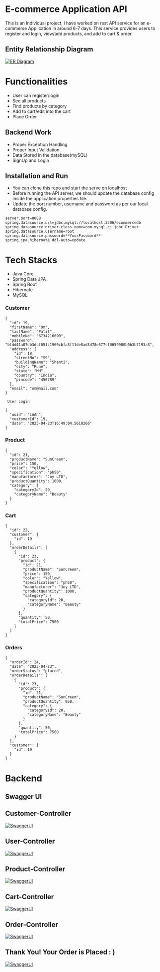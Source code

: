 # E-commerce Application API
This is an Individual project, I have worked on rest API service for an e-commerse Application in around 6-7 days. This service provides users to register and login, view/add products, and add to cart & order.

## Entity Relationship Diagram

[![ER Diagram](https://github.com/faterenuka/e-commerce-app/blob/main/Images/ER%20Diagram.png?raw=true)](https://github.com/faterenuka/e-commerce-app/blob/main/Images/ER%20Diagram.png?raw=true)


# Functionalities
-   User can register/login
-   See all products
-   Find products by category
-   Add to cart/edit into the cart
-   Place Order


## Backend Work
-  Proper Exception Handling
-  Proper Input Validation
-   Data Stored in the database(mySQL)
-   SignUp and Login

## Installation and Run
-  You can clone this repo and start the serve on localhost
-   Before running the API server, we should update the database config inside the application.properties file.
-   Update the port number, username and password as per our local database config.
```
server.port=8088
spring.datasource.url=jdbc:mysql://localhost:3306/ecommercedb
spring.datasource.driver-class-name=com.mysql.cj.jdbc.Driver
spring.datasource.username=root
spring.datasource.password=**YourPassword**
spring.jpa.hibernate.ddl-auto=update
```
# Tech Stacks

-   Java Core
-   Spring Data JPA
-   Spring Boot
-   Hibernate
-   MySQL

### Customer
```
{
  "id": 19,
  "firstName": "Om",
  "lastName": "Patil",
  "mobileNo": "6734216690",
  "password": "bfdd41a07db3dcf651c1960cbfa3f11de8ad3d78e577cf0659080b0b3b7193a3",
  "address": {
    "id": 18,
    "streetNo": "S9",
    "buildingName": "Shanti",
    "city": "Pune",
    "state": "MH",
    "country": "India",
    "pincode": "456789"
  },
  "email": "om@mail.com"
}

 User Login
 
{
  "uuid": "LAAn",
  "customerId": 19,
  "date": "2023-04-23T16:49:04.5610266"
}
```

### Product
```
{
  "id": 21,
  "productName": "SunCreem",
  "price": 150,
  "color": "Yellow",
  "specification": "ph50",
  "manufactorer": "Joy LTD",
  "productQuantity": 1000,
  "category": {
    "categoryId": 20,
    "categoryName": "Beauty"
  }
}
```
### Cart
```
{
  "id": 22,
  "customer": {
    "id": 19
  },
  "orderDetails": [
    {
      "id": 23,
      "product": {
        "id": 21,
        "productName": "SunCreem",
        "price": 150,
        "color": "Yellow",
        "specification": "ph50",
        "manufactorer": "Joy LTD",
        "productQuantity": 1000,
        "category": {
          "categoryId": 20,
          "categoryName": "Beauty"
        }
      },
      "quantity": 50,
      "totalPrice": 7500
    }
  ]
}
```
### Orders
```
{
  "orderId": 24,
  "date": "2023-04-23",
  "orderStatus": "placed",
  "orderDetails": [
    {
      "id": 23,
      "product": {
        "id": 21,
        "productName": "SunCreem",
        "productQuantity": 950,
        "category": {
          "categoryId": 20,
          "categoryName": "Beauty"
        }
      },
      "quantity": 50,
      "totalPrice": 7500
    }
  ],
  "customer": {
    "id": 19
  }
}
```

# Backend

## Swagger UI

## Customer-Controller
[![SwaggerUI](https://github.com/faterenuka/e-commerce-app/blob/main/Images/CustomerController.png?raw=true)](https://github.com/faterenuka/e-commerce-app/blob/main/Images/CustomerController.png?raw=true)

## User-Controller
[![SwaggerUI](https://github.com/faterenuka/e-commerce-app/blob/main/Images/UserLoginController.png?raw=true)](https://github.com/faterenuka/e-commerce-app/blob/main/Images/UserLoginController.png?raw=true)

## Product-Controller
[![SwaggerUI](https://github.com/faterenuka/e-commerce-app/blob/main/Images/ProductController.png?raw=true)](https://github.com/faterenuka/e-commerce-app/blob/main/Images/ProductController.png?raw=true)

## Cart-Controller
[![SwaggerUI](https://github.com/faterenuka/e-commerce-app/blob/main/Images/CartController.png?raw=true)](https://github.com/Anantk05/temporary-partner-4254/blob/main/images/Cart%20Controller.png?raw=true)

## Order-Controller
[![SwaggerUI](https://github.com/faterenuka/e-commerce-app/blob/main/Images/OrdersController.png?raw=true)](https://github.com/Anantk05/temporary-partner-4254/blob/main/images/Order%20Controller.png?raw=true)

## Thank You! Your Order is Placed : )
[![SwaggerUI](https://en.pimg.jp/077/437/469/1/77437469.jpg)](https://en.pimg.jp/077/437/469/1/77437469.jpg)
